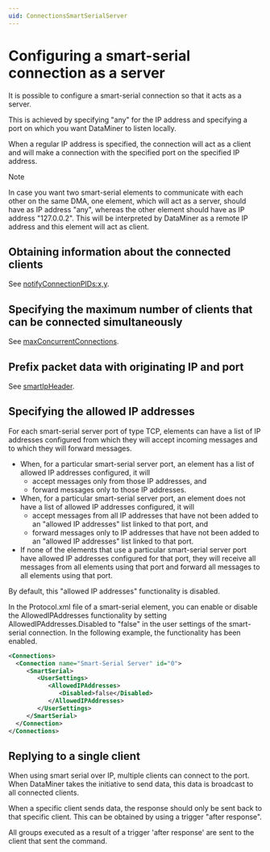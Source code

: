 ```yaml
---
uid: ConnectionsSmartSerialServer
---
```


# Configuring a smart-serial connection as a server

It is possible to configure a smart-serial connection so that it acts as a server.

This is achieved by specifying "any" for the IP address and specifying a port on which you want DataMiner to listen locally.

When a regular IP address is specified, the connection will act as a client and will make a connection with the specified port on the specified IP address.

> [!NOTE]
> In case you want two smart-serial elements to communicate with each other on the same DMA, one element, which will act as a server, should have as IP address "any", whereas the other element should have as IP address "127.0.0.2". This will be interpreted by DataMiner as a remote IP address and this element will act as client.

## Obtaining information about the connected clients

See [notifyConnectionPIDs:x,y](xref:Protocol.Type-communicationOptions#notifyconnectionpidsxy).

## Specifying the maximum number of clients that can be connected simultaneously

See [maxConcurrentConnections](xref:Protocol.Type-communicationOptions#maxconcurrentconnections).

## Prefix packet data with originating IP and port

See [smartIpHeader](xref:Protocol.Type-communicationOptions#smartipheader).

## Specifying the allowed IP addresses

For each smart-serial server port of type TCP, elements can have a list of IP addresses configured from which they will accept incoming messages and to which they will forward messages.<!-- RN 23592, RN 23673, RN 23694, RN 23739 -->

- When, for a particular smart-serial server port, an element has a list of allowed IP addresses configured, it will
  - accept messages only from those IP addresses, and
  - forward messages only to those IP addresses.
- When, for a particular smart-serial server port, an element does not have a list of allowed IP addresses configured, it will
  - accept messages from all IP addresses that have not been added to an "allowed IP addresses" list linked to that port, and
  - forward messages only to IP addresses that have not been added to an "allowed IP addresses" list linked to that port.
- If none of the elements that use a particular smart-serial server port have allowed IP addresses configured for that port, they will receive all messages from all elements using that port and forward all messages to all elements using that port.

By default, this "allowed IP addresses" functionality is disabled.

In the Protocol.xml file of a smart-serial element, you can enable or disable the AllowedIPAddresses functionality by setting AllowedIPAddresses.Disabled to "false" in the user settings of the smart-serial connection. In the following example, the functionality has been enabled.

```xml
<Connections>
  <Connection name="Smart-Serial Server" id="0">
     <SmartSerial>
        <UserSettings>
           <AllowedIPAddresses>
              <Disabled>false</Disabled>
           </AllowedIPAddresses>
        </UserSettings>
     </SmartSerial>
  </Connection>
</Connections>
```

## Replying to a single client

<!-- RN 5955 -->

When using smart serial over IP, multiple clients can connect to the port. When DataMiner takes the initiative to send data, this data is broadcast to all connected clients.

When a specific client sends data, the response should only be sent back to that specific client. This can be obtained by using a trigger "after response".

All groups executed as a result of a trigger 'after response' are sent to the client that sent the command.
